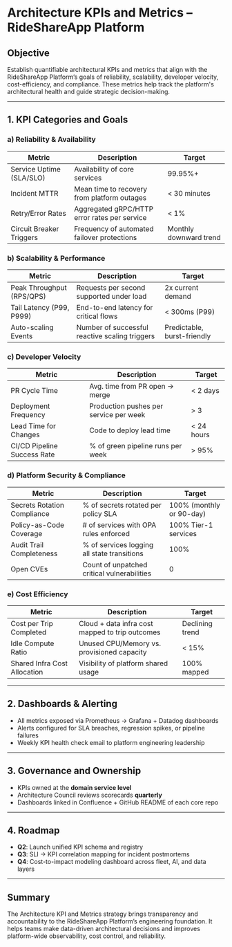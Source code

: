 # Architecture KPIs and Metrics – RideShareApp Platform

## Objective
Establish quantifiable architectural KPIs and metrics that align with the RideShareApp Platform’s goals of reliability, scalability, developer velocity, cost-efficiency, and compliance. These metrics help track the platform's architectural health and guide strategic decision-making.

---

## 1. KPI Categories and Goals

### a) **Reliability & Availability**
| Metric                          | Description                                       | Target               |
|--------------------------------|---------------------------------------------------|----------------------|
| Service Uptime (SLA/SLO)       | Availability of core services                     | 99.95%+              |
| Incident MTTR                  | Mean time to recovery from platform outages       | < 30 minutes         |
| Retry/Error Rates              | Aggregated gRPC/HTTP error rates per service      | < 1%                 |
| Circuit Breaker Triggers       | Frequency of automated failover protections       | Monthly downward trend |

### b) **Scalability & Performance**
| Metric                          | Description                                       | Target               |
|--------------------------------|---------------------------------------------------|----------------------|
| Peak Throughput (RPS/QPS)      | Requests per second supported under load          | 2x current demand    |
| Tail Latency (P99, P999)       | End-to-end latency for critical flows             | < 300ms (P99)        |
| Auto-scaling Events            | Number of successful reactive scaling triggers    | Predictable, burst-friendly |

### c) **Developer Velocity**
| Metric                          | Description                                       | Target               |
|--------------------------------|---------------------------------------------------|----------------------|
| PR Cycle Time                  | Avg. time from PR open → merge                    | < 2 days             |
| Deployment Frequency           | Production pushes per service per week            | > 3                  |
| Lead Time for Changes          | Code to deploy lead time                          | < 24 hours           |
| CI/CD Pipeline Success Rate    | % of green pipeline runs per week                 | > 95%                |

### d) **Platform Security & Compliance**
| Metric                          | Description                                       | Target               |
|--------------------------------|---------------------------------------------------|----------------------|
| Secrets Rotation Compliance    | % of secrets rotated per policy SLA               | 100% (monthly or 90-day) |
| Policy-as-Code Coverage        | # of services with OPA rules enforced             | 100% Tier-1 services |
| Audit Trail Completeness       | % of services logging all state transitions       | 100%                 |
| Open CVEs                      | Count of unpatched critical vulnerabilities       | 0                    |

### e) **Cost Efficiency**
| Metric                          | Description                                       | Target               |
|--------------------------------|---------------------------------------------------|----------------------|
| Cost per Trip Completed        | Cloud + data infra cost mapped to trip outcomes   | Declining trend      |
| Idle Compute Ratio             | Unused CPU/Memory vs. provisioned capacity        | < 15%                |
| Shared Infra Cost Allocation   | Visibility of platform shared usage               | 100% mapped          |

---

## 2. Dashboards & Alerting
- All metrics exposed via Prometheus → Grafana + Datadog dashboards
- Alerts configured for SLA breaches, regression spikes, or pipeline failures
- Weekly KPI health check email to platform engineering leadership

---

## 3. Governance and Ownership
- KPIs owned at the **domain service level**
- Architecture Council reviews scorecards **quarterly**
- Dashboards linked in Confluence + GitHub README of each core repo

---

## 4. Roadmap
- **Q2**: Launch unified KPI schema and registry
- **Q3**: SLI → KPI correlation mapping for incident postmortems
- **Q4**: Cost-to-impact modeling dashboard across fleet, AI, and data layers

---

## Summary
The Architecture KPI and Metrics strategy brings transparency and accountability to the RideShareApp Platform’s engineering foundation. It helps teams make data-driven architectural decisions and improves platform-wide observability, cost control, and reliability.

